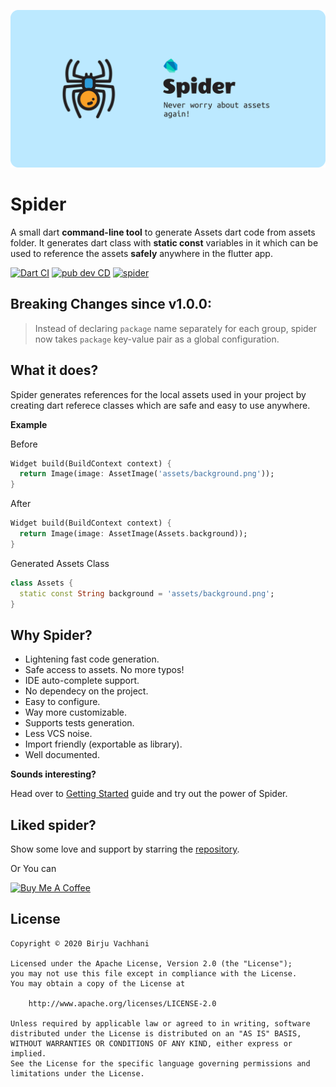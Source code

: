 ![Banner](img/banner.svg)

# Spider

A small dart **command-line tool** to generate Assets dart code from assets folder. It generates dart class with **static const** variables in it which can be used to reference the assets **safely** anywhere in the flutter app.

[![Dart CI](https://github.com/BirjuVachhani/spider/workflows/Dart%20CI/badge.svg?branch=master)](https://github.com/BirjuVachhani/spider/actions) [![pub dev CD](https://github.com/BirjuVachhani/spider/workflows/Publish%20Package/badge.svg?branch=master)](https://github.com/BirjuVachhani/spider/actions) [![spider](https://img.shields.io/pub/v/spider?label=spider)](https://pub.dev/packages/spider)

## Breaking Changes since v1.0.0:

> Instead of declaring `package` name separately for each group, spider now takes `package` key-value pair as a global configuration.

## What it does?

Spider generates references for the local assets used in your project by creating dart referece classes which are safe and easy to use anywhere.

**Example**

Before

```dart
Widget build(BuildContext context) {
  return Image(image: AssetImage('assets/background.png'));
}
```

After

```dart
Widget build(BuildContext context) {
  return Image(image: AssetImage(Assets.background));
}
```

Generated Assets Class

```dart
class Assets {
  static const String background = 'assets/background.png';
}
```

## Why Spider?

- Lightening fast code generation.
- Safe access to assets. No more typos!
- IDE auto-complete support.
- No dependecy on the project.
- Easy to configure.
- Way more customizable.
- Supports tests generation.
- Less VCS noise.
- Import friendly (exportable as library).
- Well documented.

**Sounds interesting?** 

Head over to [Getting Started](installation.md) guide and try out the power of Spider.

## Liked spider?

Show some love and support by starring the [repository](https://github.com/birjuvachhani/spider).

Or You can

<a href="https://www.buymeacoffee.com/birjuvachhani" target="_blank"><img src="https://cdn.buymeacoffee.com/buttons/default-blue.png" alt="Buy Me A Coffee" style="height: 51px !important;width: 217px !important;" ></a>


## License

```
Copyright © 2020 Birju Vachhani

Licensed under the Apache License, Version 2.0 (the "License");
you may not use this file except in compliance with the License.
You may obtain a copy of the License at

    http://www.apache.org/licenses/LICENSE-2.0

Unless required by applicable law or agreed to in writing, software
distributed under the License is distributed on an "AS IS" BASIS,
WITHOUT WARRANTIES OR CONDITIONS OF ANY KIND, either express or implied.
See the License for the specific language governing permissions and
limitations under the License.
```
